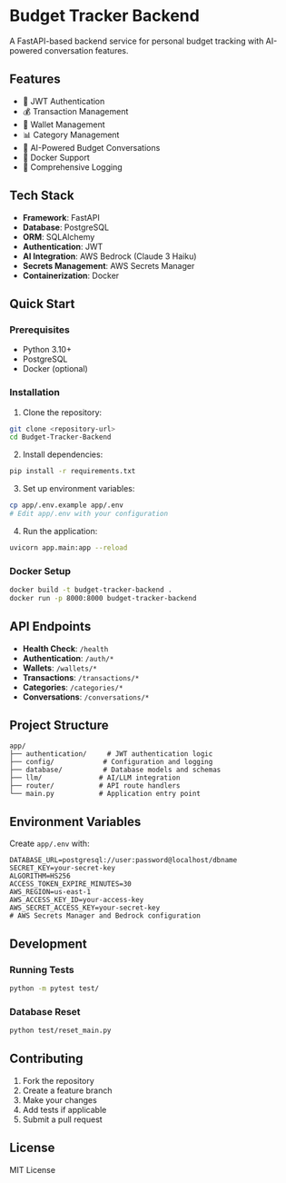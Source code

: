 # Budget Tracker Backend

A FastAPI-based backend service for personal budget tracking with AI-powered conversation features.

## Features

- 🔐 JWT Authentication
- 💰 Transaction Management
- 👛 Wallet Management
- 📊 Category Management
- 🤖 AI-Powered Budget Conversations
- 🐳 Docker Support
- 📝 Comprehensive Logging

## Tech Stack

- **Framework**: FastAPI
- **Database**: PostgreSQL
- **ORM**: SQLAlchemy
- **Authentication**: JWT
- **AI Integration**: AWS Bedrock (Claude 3 Haiku)
- **Secrets Management**: AWS Secrets Manager
- **Containerization**: Docker

## Quick Start

### Prerequisites

- Python 3.10+
- PostgreSQL
- Docker (optional)

### Installation

1. Clone the repository:
```bash
git clone <repository-url>
cd Budget-Tracker-Backend
```

2. Install dependencies:
```bash
pip install -r requirements.txt
```

3. Set up environment variables:
```bash
cp app/.env.example app/.env
# Edit app/.env with your configuration
```

4. Run the application:
```bash
uvicorn app.main:app --reload
```

### Docker Setup

```bash
docker build -t budget-tracker-backend .
docker run -p 8000:8000 budget-tracker-backend
```

## API Endpoints

- **Health Check**: `/health`
- **Authentication**: `/auth/*`
- **Wallets**: `/wallets/*`
- **Transactions**: `/transactions/*`
- **Categories**: `/categories/*`
- **Conversations**: `/conversations/*`

## Project Structure

```
app/
├── authentication/     # JWT authentication logic
├── config/            # Configuration and logging
├── database/          # Database models and schemas
├── llm/              # AI/LLM integration
├── router/           # API route handlers
└── main.py           # Application entry point
```

## Environment Variables

Create `app/.env` with:

```env
DATABASE_URL=postgresql://user:password@localhost/dbname
SECRET_KEY=your-secret-key
ALGORITHM=HS256
ACCESS_TOKEN_EXPIRE_MINUTES=30
AWS_REGION=us-east-1
AWS_ACCESS_KEY_ID=your-access-key
AWS_SECRET_ACCESS_KEY=your-secret-key
# AWS Secrets Manager and Bedrock configuration
```

## Development

### Running Tests

```bash
python -m pytest test/
```

### Database Reset

```bash
python test/reset_main.py
```

## Contributing

1. Fork the repository
2. Create a feature branch
3. Make your changes
4. Add tests if applicable
5. Submit a pull request

## License

MIT License